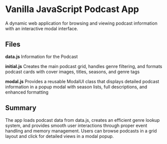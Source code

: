 
# Vanilla JavaScript Podcast App

A dynamic web application for browsing and viewing podcast information with an interactive modal interface.

## Files

**data.js** Information for the Podcast 

**initial.js**  Creates the main podcast grid, handles genre filtering, and formats podcast cards with cover images, titles, seasons, and genre tags

**modal.js** Provides a reusable ModalUI class that displays detailed podcast information in a popup modal with season lists, full descriptions, and enhanced formatting

## Summary

The app loads podcast data from data.js, creates an efficient genre lookup system, and provides smooth user interactions through proper event handling and memory management. Users can browse podcasts in a grid layout and click for detailed views in a modal popup.

